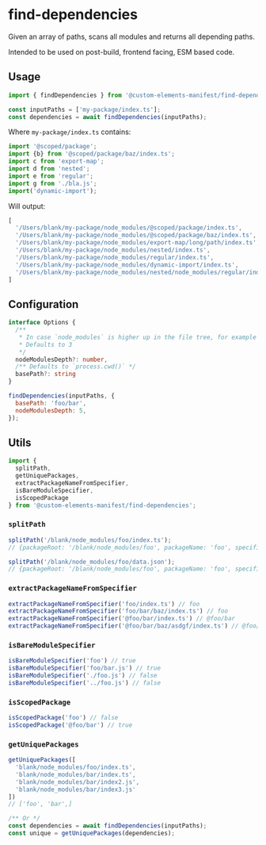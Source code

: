 # find-dependencies

Given an array of paths, scans all modules and returns all depending paths.

Intended to be used on post-build, frontend facing, ESM based code.

## Usage

```js
import { findDependencies } from '@custom-elements-manifest/find-dependencies';

const inputPaths = ['my-package/index.ts'];
const dependencies = await findDependencies(inputPaths);
```

Where `my-package/index.ts` contains:

```js
import '@scoped/package';
import {b} from '@scoped/package/baz/index.ts';
import c from 'export-map';
import d from 'nested';
import e from 'regular';
import g from './bla.js';
import('dynamic-import');
```

Will output:

```js
[
  '/Users/blank/my-package/node_modules/@scoped/package/index.ts',
  '/Users/blank/my-package/node_modules/@scoped/package/baz/index.ts',
  '/Users/blank/my-package/node_modules/export-map/long/path/index.ts',
  '/Users/blank/my-package/node_modules/nested/index.ts',
  '/Users/blank/my-package/node_modules/regular/index.ts',
  '/Users/blank/my-package/node_modules/dynamic-import/index.ts',
  '/Users/blank/my-package/node_modules/nested/node_modules/regular/index.ts'
]
```

## Configuration

```ts
interface Options {
  /** 
   * In case `node_modules` is higher up in the file tree, for example in a monorepo
   * Defaults to 3 
   */
  nodeModulesDepth?: number,
  /** Defaults to `process.cwd()` */
  basePath?: string
}
```

```js
findDependencies(inputPaths, {
  basePath: 'foo/bar',
  nodeModulesDepth: 5,
});
```

## Utils

```js
import { 
  splitPath, 
  getUniquePackages, 
  extractPackageNameFromSpecifier, 
  isBareModuleSpecifier, 
  isScopedPackage 
} from '@custom-elements-manifest/find-dependencies';
```


### `splitPath`
```js
splitPath('/blank/node_modules/foo/index.ts');
// {packageRoot: '/blank/node_modules/foo', packageName: 'foo', specifier: 'foo/index.ts', type: 'js' }

splitPath('/blank/node_modules/foo/data.json');
// {packageRoot: '/blank/node_modules/foo', packageName: 'foo', specifier: 'foo/data.json', type: 'json' }
```

### `extractPackageNameFromSpecifier`
```js
extractPackageNameFromSpecifier('foo/index.ts') // foo
extractPackageNameFromSpecifier('foo/bar/baz/index.ts') // foo
extractPackageNameFromSpecifier('@foo/bar/index.ts') // @foo/bar
extractPackageNameFromSpecifier('@foo/bar/baz/asdgf/index.ts') // @foo/bar
```
### `isBareModuleSpecifier`
```js
isBareModuleSpecifier('foo') // true
isBareModuleSpecifier('foo/bar.js') // true
isBareModuleSpecifier('./foo.js') // false
isBareModuleSpecifier('../foo.js') // false
```
### `isScopedPackage`
```js
isScopedPackage('foo') // false
isScopedPackage('@foo/bar') // true
```

### `getUniquePackages`
```js
getUniquePackages([
  'blank/node_modules/foo/index.ts', 
  'blank/node_modules/bar/index.ts',
  'blank/node_modules/bar/index2.js',
  'blank/node_modules/bar/index3.js'
])
// ['foo', 'bar',]

/** Or */
const dependencies = await findDependencies(inputPaths);
const unique = getUniquePackages(dependencies);
```